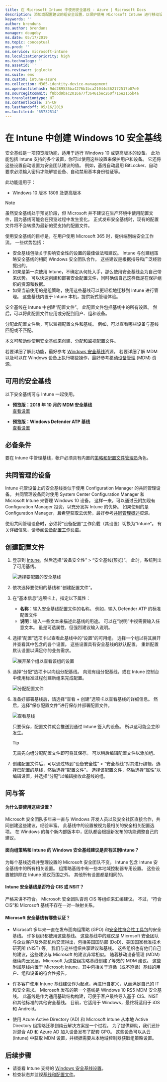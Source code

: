 ```yaml
---
title: 在 Microsoft Intune 中使用安全基线 - Azure | Microsoft Docs
description: 添加或配置建议的组安全设置，以保护使用 Microsoft Intune 进行移动设备管理的设备上的用户和数据。 启用 BitLocker、配置 Microsoft Defender 高级威胁防护、控制 Internet Explorer、使用智能屏幕、设置本地安全策略、要求输入密码、阻止 Internet 下载等。
keywords: ''
author: brenduns
ms.author: brenduns
manager: dougeby
ms.date: 05/17/2019
ms.topic: conceptual
ms.prod: ''
ms.service: microsoft-intune
ms.localizationpriority: high
ms.technology: ''
ms.assetid: ''
ms.reviewer: joglocke
ms.suite: ems
ms.custom: intune-azure
ms.collection: M365-identity-device-management
ms.openlocfilehash: 9dd289535ba4276b1bca21044d362172517b07e0
ms.sourcegitcommit: f8bbd9bac2016a77f36461bec260f716e2155b4a
ms.translationtype: HT
ms.contentlocale: zh-CN
ms.lasthandoff: 05/16/2019
ms.locfileid: "65732514"
---
```

# <a name="create-a-windows-10-security-baseline-in-intune"></a>在 Intune 中创建 Windows 10 安全基线

安全基线是一项预览版功能，适用于运行 Windows 10 或更高版本的设备。 此功能包括 Intune 支持的多个设置，你可以使用这些设置来保护用户和设备。 它还将这些设置自动设置为安全团队建议的值。 例如，基线自动启用 BitLocker、自动要求必须输入密码才能解锁设备、自动禁用基本身份验证等。

此功能适用于：

- Windows 10 版本 1809 及更高版本

> [!NOTE]
> 虽然安全基线处于预览阶段，但 Microsoft 并不建议在生产环境中使用配置文件，因为基线可能会在预览过程中发生变化。 正式发布安全基线时，现有的配置文件将不会转换为最新的受支持的配置文件。

使用安全基线的目标是，在用户使用 Microsoft 365 时，提供端到端安全工作流。 一些优势包括：

- 安全基线包括关于影响安全性的设置的最佳做法和建议。 Intune 与创建组策略安全基线的相同 Windows 安全团队合作。 这些建议是根据指导和广泛经验提出的。
- 如果是第一次使用 Intune，不确定从何处入手，那么使用安全基线会为自己带来优势。 可以快速创建和部署安全配置文件，同时确信自己这样做是在保护组织的资源和数据。
- 如果当前使用的是组策略，使用这些基线可以更轻松地迁移到 Intune 进行管理。 这些基线内置于 Intune 本机，提供新式管理体验。

安全基线在 Intune 中创建“配置文件”。 此配置文件包括基线中的所有设置。 然后，可以将此配置文件应用或分配到用户、组和设备。

分配此配置文件后，可以监视配置文件和基线。 例如，可以查看哪些设备与基线匹配或不匹配。

本文可帮助你使用安全基线来创建、分配和监视配置文件。

若要详细了解此功能，最好参考 [Windows 安全基线](https://docs.microsoft.com/windows/security/threat-protection/windows-security-baselines)资源。 若要详细了解 MDM 以及可以在 Windows 设备上执行哪些操作，最好参考[移动设备管理](https://docs.microsoft.com/windows/client-management/mdm/) (MDM) 资源。

## <a name="available-security-baselines"></a>可用的安全基线  

以下安全基线可与 Intune 一起使用。
- **预览版：2018 年 10 月的 MDM 安全基线**  
  [查看设置](security-baseline-settings-windows.md)

- **预览版：Windows Defender ATP 基线**  
  [查看设置](security-baseline-settings-defender-atp.md)


## <a name="prerequisites"></a>必备条件
要在 Intune 中管理基线，帐户必须具有内置的[策略和配置文件管理员](role-based-access-control.md#built-in-roles)角色。


## <a name="co-managed-devices"></a>共同管理的设备

Intune 托管设备上的安全基线类似于使用 Configuration Manager 的共同管理设备。 共同管理设备同时使用 System Center Configuration Manager 和 Microsoft Intune 来管理 Windows 10 设备。 这样一来，可以通过云附加现有 Configuration Manager 投资，以充分发挥 Intune 的优势。 如果使用的是 Configuration Manager，且希望获取云优势，最好参考[共同管理概述](https://docs.microsoft.com/sccm/comanage/overview)资源。

使用共同管理设备时，必须将“设备配置”工作负载（其设置）切换为“Intune”。 有关详细信息，请参阅[设备配置工作负载](https://docs.microsoft.com/sccm/comanage/workloads#device-configuration)。

## <a name="create-the-profile"></a>创建配置文件

1. 登录到 [Intune](https://go.microsoft.com/fwlink/?linkid=20909)，然后选择“设备安全性” > “安全基线(预览)”。 此时，系统列出了可用基线。 

    ![选择要配置的安全基线](./media/security-baselines/available-baselines.png)


2. 依次选择要使用的基线和“创建配置文件”。  

3. 在“基本信息”选项卡上，指定以下属性：

    - **名称**：输入安全基线配置文件的名称。 例如，输入 Defender ATP 的标准配置文件
    - **说明**：输入一些文本来描述此基线的用途。 可以在“说明”中视需要输入任意文本。 虽是可选属性，但强烈建议输入说明。

4. 选择”配置”选项卡以查看此基线中的“设置”的可用组。 选择一个组以将其展开并查看其中包含的各个设置。 这些设置具有安全基线的默认配置。 重新配置默认设置以满足你的业务需求。  

    ![展开某个组以查看该组的设置](./media/security-baselines/sample-list-of-settings.png)

5. 选择“分配”选项卡以向组分配基线。 向现有组分配基线，或在 Intune 控制台中使用标准过程创建新组来完成配置。  

   ![分配配置文件](./media/security-baselines/assignments.png)
  
6. 准备好部署基线后，请选择“查看 + 创建”选项卡以查看基线的详细信息。 然后，选择“保存配置文件”进行保存并部署配置文件。 

   ![查看基线](./media/security-baselines/review.png) 

   只要保存，配置文件就会推送到通过 Intune 签入的设备。 所以这可能会立即发生。

   > [!TIP]  
   > 无需先向组分配配置文件即可将其保存。 可以稍后编辑配置文件以添加组。 

7. 创建配置文件后，可以通过转到“设备安全性” > “安全基线”对其进行编辑，选择已配置的基线，然后选择“配置文件”。  选择该配置文件，然后选择“属性”以编辑设置，并选择“分配”以编辑接收此基线的组。 

## <a name="q--a"></a>问与答

#### <a name="why-these-settings"></a>为什么要使用这些设置？

Microsoft 安全团队多年来一直与 Windows 开发人员以及安全社区直接合作，共同创建这些建议，经验丰富。 此基线中的设置被视为最相关的安全相关配置选项。 在 Windows 的每个新内部版本中，团队都会根据新发布的功能调整自己的建议。

#### <a name="is-there-a-difference-in-the-recommendations-for-windows-security-baselines-for-group-policy-vs-intune"></a>面向组策略和 Intune 的 Windows 安全基线建议是否有区别Intune？

为每个基线选择并整理设置的 Microsoft 安全团队不变。 Intune 包含 Intune 安全基线中的所有相关设置。 组策略基线中有一些本地域控制器专用设置。 这些设置被排除在 Intune 建议范围之外。 其他所有设置都是相同的。

#### <a name="are-the-intune-security-baselines-cis-or-nsit-compliant"></a>Intune 安全基线是否符合 CIS 或 NSIT？

严格来讲不符合。 Microsoft 安全团队咨询 CIS 等组织来汇编建议。 不过，“符合 CIS”和 Microsoft 基线不存在一对一映射关系。

#### <a name="what-certifications-does-microsofts-security-baselines-have"></a>Microsoft 安全基线有哪些认证？ 

- Microsoft 多年来一直在发布面向组策略 (GPO) 和[安全性符合性工具包](https://docs.microsoft.com/windows/security/threat-protection/security-compliance-toolkit-10)的安全基线。 许多组织都使用这些基线。 这些基线中的建议是 Microsoft 安全团队与企业客户及外部机构交流得出，包括美国国防部 (DoD)、美国国家标准技术研究所 (NIST) 等。 我们与这些组织共享建议和基线。 这些组织也有他们自己的建议，这些建议与 Microsoft 的建议非常相似。 随着移动设备管理 (MDM) 继续向云发展，Microsoft 为这些组策略基线创建了等效的 MDM 建议。 这些附加基线内置于 Microsoft Intune，其中包括关于遵循（或不遵循）基线的用户、组和设备的符合性报告。

- 许多客户使用 Intune 基线建议作为起点，再进行自定义，从而满足自己的 IT 和安全需求。 Microsoft 发布的第一个基线是 Windows 10 RS5 MDM 安全基线。 此基线是作为通用基础结构构建，可便于客户最终导入基于 CIS、NIST 和其他标准的其他安全基线。 目前，它适用于 Windows，最终将适用于 iOS 和 Android。

- 使用 Azure Active Directory (AD) 和 Microsoft Intune 从本地 Active Directory 组策略迁移到纯云解决方案是一个过程。 为了提供帮助，我们还针对混合 AD 和 Azure AD 加入设备发布了配套 GPO。 这些设备可以从云 (Intune) 中获取 MDM 设置，并根据需要从本地域控制器获取组策略设置。

## <a name="next-steps"></a>后续步骤
- 请查看 Intune 支持的 [Windows 安全基线设置](security-baseline-settings-windows.md)。  
- 检查状态并监视[基线和配置文件](security-baselines-monitor.md)。
